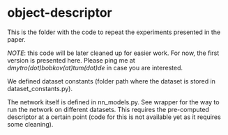 # object-descriptor
This is the folder with the code to repeat the experiments presented in the paper.


*NOTE*: this code will be later cleaned up for easier work. For now, the first version is presented here. Please ping me at _dmytro(dot)bobkov(at)tum(dot)de_ in case you are interested.

We defined dataset constants (folder path where the dataset is stored in dataset_constants.py).

The network itself is defined in nn_models.py. See wrapper for the way to run the network on different datasets. This requires the pre-computed descriptor at a certain point (code for this is not available yet as it requires some cleaning).


